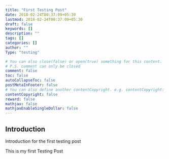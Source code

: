 ```yaml
---
title: "First Testing Post"
date: 2018-02-24T00:37:09+05:30
lastmod: 2018-02-24T00:37:09+05:30
draft: false
keywords: []
description: ""
tags: []
categories: []
author: ""
Type: "testing"

# You can also close(false) or open(true) something for this content.
# P.S. comment can only be closed
comment: false
toc: false
autoCollapseToc: false
postMetaInFooter: false
# You can also define another contentCopyright. e.g. contentCopyright: "This is another copyright."
contentCopyright: false
reward: false
mathjax: false
mathjaxEnableSingleDollar: false
---
```


## Introduction

Introduction for the first testing post

<!--more-->
This is my first Testing Post